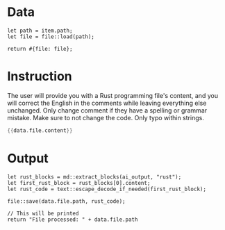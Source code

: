 # Data

```rhai
let path = item.path;
let file = file::load(path);

return #{file: file};
```

# Instruction

The user will provide you with a Rust programming file's content, and you will correct the English in the comments while leaving everything else unchanged.
Only change comment if they have a spelling or grammar mistake.
Make sure to not change the code. Only typo within strings.

```rust
{{data.file.content}}
```

# Output

```rhai
let rust_blocks = md::extract_blocks(ai_output, "rust");
let first_rust_block = rust_blocks[0].content;
let rust_code = text::escape_decode_if_needed(first_rust_block);

file::save(data.file.path, rust_code);

// This will be printed
return "File processed: " + data.file.path
```